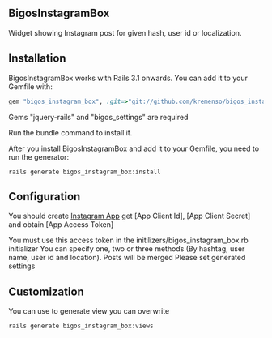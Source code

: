 ## BigosInstagramBox
Widget showing Instagram post for given hash, user id or localization. 

## Installation

BigosInstagramBox works with Rails 3.1 onwards. You can add it to your Gemfile with:

```ruby
gem "bigos_instagram_box", :git=>"git://github.com/kremenso/bigos_instagram_box.git"
```
Gems "jquery-rails" and "bigos_settings" are required


Run the bundle command to install it.

After you install BigosInstagramBox and add it to your Gemfile, you need to run the generator:

```console
rails generate bigos_instagram_box:install
```

## Configuration

You should create [Instagram App](http://instagram.com/developer/) get [App Client Id], [App Client Secret] and obtain [App Access Token]

You must use this access token in the initilizers/bigos_instagram_box.rb initializer
You  can specify one, two or three methods (By hashtag, user name, user id and location). Posts will be merged
Please set generated settings


## Customization

You can use to generate view you can overwrite
```console
rails generate bigos_instagram_box:views
```
